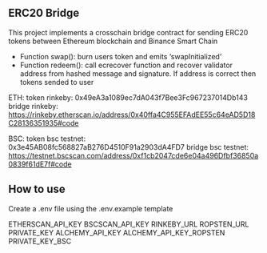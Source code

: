 ## ERC20 Bridge

This project implements a crosschain bridge contract for sending ERC20 tokens between Ethereum blockchain and Binance Smart Chain


- Function swap(): burn users token and emits ‘swapInitialized’
- Function redeem(): call ecrecover function and recover validator address from hashed message and signature. If address is correct then tokens sended to user

ETH:
token rinkeby: 0x49eA3a1089ec7dA043f7Bee3Fc967237014Db143
bridge rinkeby: https://rinkeby.etherscan.io/address/0x40ffa4C955EFAdEE55c64eAD5D18C28136351935#code

BSC:
token bsc testnet: 0x3e45AB08fc568827aB276D4510F91a2903dA4FD7
bridge bsc testnet: https://testnet.bscscan.com/address/0xf1cb2047cde6e04a496Dfbf36850a0839f61dE7f#code


## How to use

Create a .env file using the .env.example template

ETHERSCAN_API_KEY
BSCSCAN_API_KEY
RINKEBY_URL
ROPSTEN_URL
PRIVATE_KEY
ALCHEMY_API_KEY
ALCHEMY_API_KEY_ROPSTEN
PRIVATE_KEY_BSC
